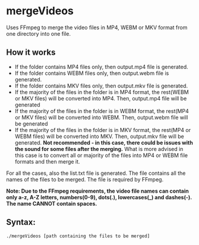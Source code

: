 <h1>mergeVideos</h1>

<p>Uses FFmpeg to merge the video files in MP4, WEBM or MKV format from one directory into one file.</p>

<h2>How it works</h2>

<ul>
  <li>If the folder contains MP4 files only, then output.mp4 file is generated.</li>
  <li>If the folder contains WEBM files only, then output.webm file is generated.</li>
  <li>If the folder contains MKV files only, then output.mkv file is generated.</li>
  <li>If the majority of the files in the folder is in MP4 format, the rest(WEBM or MKV files) will be converted into MP4. Then, output.mp4 file will be generated</li>
  <li>If the majority of the files in the folder is in WEBM format, the rest(MP4 or MKV files) will be converted into WEBM. Then, output.webm file will be generated</li>
  <li>If the majority of the files in the folder is in MKV format, the rest(MP4 or WEBM files) will be converted into MKV. Then, output.mkv file will be generated. <b>Not recommended - in this case, there could be issues with the sound for some files after the merging.</b> What is more advised in this case is to convert all or majority of the files into MP4 or WEBM file formats and then merge it.</li>
</ul>

<p>For all the cases, also the list.txt file is generated. The file contains all the names of the files to be merged. The file is required by FFmpeg.</p>

<p><b>Note: Due to the FFmpeg requirements, the video file names can contain only a-z, A-Z letters, numbers(0-9), dots(.), lowercases(_) and dashes(-). The name CANNOT contain spaces.</b></p>

<h2>Syntax:</h2>
<code>./mergeVideos [path containing the files to be merged]</code>
